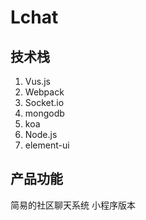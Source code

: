 # Lchat
## 技术栈
1. Vus.js
2. Webpack
3. Socket.io
4. mongodb
5. koa
6. Node.js
7. element-ui
## 产品功能
简易的社区聊天系统
小程序版本
